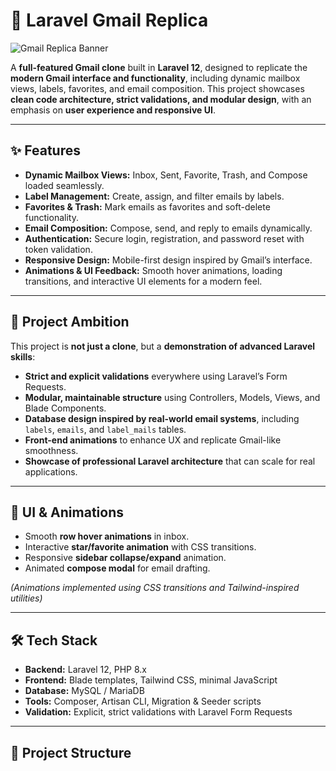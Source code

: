 # 📧 Laravel Gmail Replica

![Gmail Replica Banner](https://img.shields.io/badge/Project-Laravel%20Gmail%20Replica-blueviolet)  

A **full-featured Gmail clone** built in **Laravel 12**, designed to replicate the **modern Gmail interface and functionality**, including dynamic mailbox views, labels, favorites, and email composition. This project showcases **clean code architecture, strict validations, and modular design**, with an emphasis on **user experience and responsive UI**.  

---

## ✨ Features

- **Dynamic Mailbox Views:** Inbox, Sent, Favorite, Trash, and Compose loaded seamlessly.  
- **Label Management:** Create, assign, and filter emails by labels.  
- **Favorites & Trash:** Mark emails as favorites and soft-delete functionality.  
- **Email Composition:** Compose, send, and reply to emails dynamically.  
- **Authentication:** Secure login, registration, and password reset with token validation.  
- **Responsive Design:** Mobile-first design inspired by Gmail’s interface.  
- **Animations & UI Feedback:** Smooth hover animations, loading transitions, and interactive UI elements for a modern feel.  

---

## 🚀 Project Ambition

This project is **not just a clone**, but a **demonstration of advanced Laravel skills**:  

- **Strict and explicit validations** everywhere using Laravel’s Form Requests.  
- **Modular, maintainable structure** using Controllers, Models, Views, and Blade Components.  
- **Database design inspired by real-world email systems**, including `labels`, `emails`, and `label_mails` tables.  
- **Front-end animations** to enhance UX and replicate Gmail-like smoothness.  
- **Showcase of professional Laravel architecture** that can scale for real applications.  

---

## 🎨 UI & Animations

- Smooth **row hover animations** in inbox.  
- Interactive **star/favorite animation** with CSS transitions.  
- Responsive **sidebar collapse/expand** animation.  
- Animated **compose modal** for email drafting.  

*(Animations implemented using CSS transitions and Tailwind-inspired utilities)*  

---

## 🛠️ Tech Stack

- **Backend:** Laravel 12, PHP 8.x  
- **Frontend:** Blade templates, Tailwind CSS, minimal JavaScript  
- **Database:** MySQL / MariaDB  
- **Tools:** Composer, Artisan CLI, Migration & Seeder scripts  
- **Validation:** Explicit, strict validations with Laravel Form Requests  

---

## 📂 Project Structure

